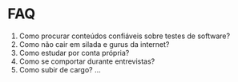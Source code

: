# FAQ

1. Como procurar conteúdos confiáveis sobre testes de software?
2. Como não cair em silada e gurus da internet?
3. Como estudar por conta própria?
4. Como se comportar durante entrevistas?
5. Como subir de cargo?
...